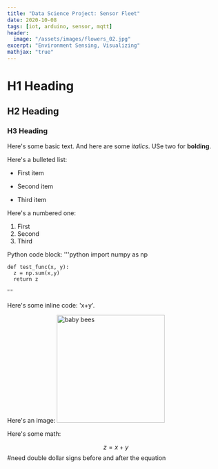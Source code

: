 ```yaml
---
title: "Data Science Project: Sensor Fleet"
date: 2020-10-08
tags: [iot, arduino, sensor, mqtt]
header: 
  image: "/assets/images/flowers_02.jpg"
excerpt: "Environment Sensing, Visualizing"
mathjax: "true"
---
```


# H1 Heading

## H2 Heading 

### H3 Heading

Here's some basic text. And here are some *italics*. USe two for **bolding**. 

Here's a bulleted list: 
* First item
+ Second item
- Third item

Here's a numbered one:
1. First
2. Second
3. Third

Python code block: 
'''python
    import numpy as np
    
    def test_func(x, y):
      z = np.sum(x,y)
      return z
'''

Here's some inline code: 'x+y'.

Here's an image:
<img src="{{ site.url }}{{ site.baseurl }}/assets/images/babybees_01.jpg" alt="baby bees" width="250" height="250">

Here's some math:

$$z=x+y$$  #need double dollar signs before and after the equation
